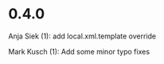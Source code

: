 # 0.4.0

Anja Siek (1):
      add local.xml.template override

Mark Kusch (1):
      Add some minor typo fixes

<!-- vim: set nofen ts=4 sw=4 et: -->
